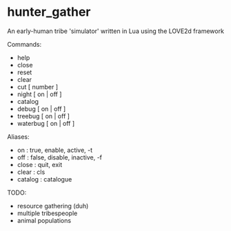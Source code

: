 # hunter_gather
An early-human tribe 'simulator' written in Lua using the LOVE2d framework

Commands:
- help
- close
- reset
- clear
- cut [ number ]
- night [ on | off ]
- catalog
- debug [ on | off ]
- treebug [ on | off ]
- waterbug [ on | off ]

Aliases:
- on        : true, enable, active, -t
- off       : false, disable, inactive, -f
- close     : quit, exit
- clear     : cls
- catalog   : catalogue

TODO:
- resource gathering (duh)
- multiple tribespeople
- animal populations
